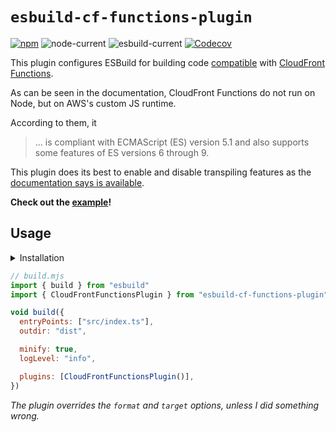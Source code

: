 # `esbuild-cf-functions-plugin`

[![npm](https://img.shields.io/npm/v/esbuild-cf-functions-plugin)](https://www.npmjs.com/package/esbuild-cf-functions-plugin)
![node-current](https://img.shields.io/node/v/esbuild-cf-functions-plugin)
![esbuild-current](https://img.shields.io/badge/esbuild->=0.14.46-green)
[![Codecov](https://img.shields.io/codecov/c/github/BeeeQueue/esbuild-cf-functions-plugin?token=S8W0PQDUQ1)](https://app.codecov.io/github/BeeeQueue/esbuild-cf-functions-plugin)

This plugin configures ESBuild for building code [compatible][runtime] with [CloudFront Functions][cf-functions].

As can be seen in the documentation, CloudFront Functions do not run on Node, but on AWS's custom JS runtime.

According to them, it

> ... is compliant with ECMAScript (ES) version 5.1 and also supports some features of ES versions 6 through 9.

This plugin does its best to enable and disable transpiling features as the [documentation says is available][runtime].

**Check out the [example](./example)!**

## Usage

<details>
  <summary>Installation</summary>

```shell
npm i -D esbuild-cf-functions-plugin
```

```shell
pnpm i -D esbuild-cf-functions-plugin
```

```shell
yarn add -D esbuild-cf-functions-plugin
```

</details>

```js
// build.mjs
import { build } from "esbuild"
import { CloudFrontFunctionsPlugin } from "esbuild-cf-functions-plugin"

void build({
  entryPoints: ["src/index.ts"],
  outdir: "dist",

  minify: true,
  logLevel: "info",

  plugins: [CloudFrontFunctionsPlugin()],
})
```

_The plugin overrides the `format` and `target` options, unless I did something wrong._

[cf-functions]: https://docs.aws.amazon.com/AmazonCloudFront/latest/DeveloperGuide/functions-javascript-runtime-features.html
[runtime]: https://docs.aws.amazon.com/AmazonCloudFront/latest/DeveloperGuide/functions-javascript-runtime-features.html
